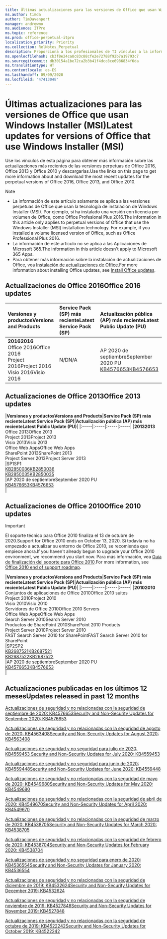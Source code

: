 ```yaml
---
title: Últimas actualizaciones para las versiones de Office que usan Windows Installer (MSI)
ms.author: timda
author: TimDavenport
manager: andrewmo
ms.audience: ITPro
ms.topic: reference
ms.prod: office-perpetual-itpro
localization_priority: Priority
ms.collection: RelNotes_Perpetual
description: Proporciona a los profesionales de TI vínculos a la información de las últimas actualizaciones de las versiones perpetuas de Office 2016, Office 2013 y Office 2010.
ms.openlocfilehash: cb3f8e24ca8c83c88cfe2e72788f92b7a19793c7
ms.sourcegitcommit: db30154a1be72ca2b3b41f4dcc8ce6986834f6da
ms.translationtype: HT
ms.contentlocale: es-ES
ms.lasthandoff: 09/09/2020
ms.locfileid: "47413048"
---
```

# <a name="latest-updates-for-versions-of-office-that-use-windows-installer-msi"></a><span data-ttu-id="3d053-103">Últimas actualizaciones para las versiones de Office que usan Windows Installer (MSI)</span><span class="sxs-lookup"><span data-stu-id="3d053-103">Latest updates for versions of Office that use Windows Installer (MSI)</span></span>

<span data-ttu-id="3d053-104">Use los vínculos de esta página para obtener más información sobre las actualizaciones más recientes de las versiones perpetuas de Office 2016, Office 2013 y Office 2010 y descargarlas.</span><span class="sxs-lookup"><span data-stu-id="3d053-104">Use the links on this page to get more information about and download the most recent updates for the perpetual versions of Office 2016, Office 2013, and Office 2010.</span></span>
  
 
> [!NOTE]
> - <span data-ttu-id="3d053-p101">La información de este artículo solamente se aplica a las versiones perpetuas de Office que usan la tecnología de instalación de Windows Installer (MSI). Por ejemplo, si ha instalado una versión con licencia por volumen de Office, como Office Profesional Plus 2016.</span><span class="sxs-lookup"><span data-stu-id="3d053-p101">The information in this article only applies to perpetual versions of Office that use the Windows Installer (MSI) installation technology. For example, if you installed a volume licensed version of Office, such as Office Professional Plus 2016.</span></span>
> - <span data-ttu-id="3d053-107">La información de este artículo no se aplica a las Aplicaciones de Microsoft 365.</span><span class="sxs-lookup"><span data-stu-id="3d053-107">The information in this article doesn't apply to Microsoft 365 Apps.</span></span>
> - <span data-ttu-id="3d053-108">Para obtener más información sobre la instalación de actualizaciones de Office, vea [Instalación de actualizaciones de Office](https://support.office.com/article/2ab296f3-7f03-43a2-8e50-46de917611c5).</span><span class="sxs-lookup"><span data-stu-id="3d053-108">For more information about installing Office updates, see [Install Office updates](https://support.office.com/article/2ab296f3-7f03-43a2-8e50-46de917611c5).</span></span> 


## <a name="office-2016-updates"></a><span data-ttu-id="3d053-109">Actualizaciones de Office 2016</span><span class="sxs-lookup"><span data-stu-id="3d053-109">Office 2016 updates</span></span>

|<span data-ttu-id="3d053-110">**Versiones y productos**</span><span class="sxs-lookup"><span data-stu-id="3d053-110">**Versions and Products**</span></span>|<span data-ttu-id="3d053-111">**Service Pack (SP) más reciente**</span><span class="sxs-lookup"><span data-stu-id="3d053-111">**Latest Service Pack (SP)**</span></span>|<span data-ttu-id="3d053-112">**Actualización pública (AP) más reciente**</span><span class="sxs-lookup"><span data-stu-id="3d053-112">**Latest Public Update (PU)**</span></span>|
|:-----|:-----|:-----|
|<span data-ttu-id="3d053-113">**2016**</span><span class="sxs-lookup"><span data-stu-id="3d053-113">**2016**</span></span> <br/> <span data-ttu-id="3d053-114">Office 2016</span><span class="sxs-lookup"><span data-stu-id="3d053-114">Office 2016</span></span>  <br/> <span data-ttu-id="3d053-115">Project 2016</span><span class="sxs-lookup"><span data-stu-id="3d053-115">Project 2016</span></span>  <br/> <span data-ttu-id="3d053-116">Visio 2016</span><span class="sxs-lookup"><span data-stu-id="3d053-116">Visio 2016</span></span>  <br/> |<span data-ttu-id="3d053-117">N/D</span><span class="sxs-lookup"><span data-stu-id="3d053-117">N/A</span></span>  <br/> |<span data-ttu-id="3d053-118">AP 2020 de septiembre</span><span class="sxs-lookup"><span data-stu-id="3d053-118">September 2020 PU</span></span>  <br/> [<span data-ttu-id="3d053-119">KB4576653</span><span class="sxs-lookup"><span data-stu-id="3d053-119">KB4576653</span></span>](https://support.microsoft.com/help/4576653) <br/> |
   
## <a name="office-2013-updates"></a><span data-ttu-id="3d053-120">Actualizaciones de Office 2013</span><span class="sxs-lookup"><span data-stu-id="3d053-120">Office 2013 updates</span></span>

|<span data-ttu-id="3d053-121">**Versiones y productos**</span><span class="sxs-lookup"><span data-stu-id="3d053-121">**Versions and Products**</span></span>|<span data-ttu-id="3d053-122">**Service Pack (SP) más reciente**</span><span class="sxs-lookup"><span data-stu-id="3d053-122">**Latest Service Pack (SP)**</span></span>|<span data-ttu-id="3d053-123">**Actualización pública (AP) más reciente**</span><span class="sxs-lookup"><span data-stu-id="3d053-123">**Latest Public Update (PU)**</span></span>|
|:-----|:-----|:-----|:-----|
|<span data-ttu-id="3d053-124">**2013**</span><span class="sxs-lookup"><span data-stu-id="3d053-124">**2013**</span></span> <br/> <span data-ttu-id="3d053-125">Office 2013</span><span class="sxs-lookup"><span data-stu-id="3d053-125">Office 2013</span></span>  <br/> <span data-ttu-id="3d053-126">Project 2013</span><span class="sxs-lookup"><span data-stu-id="3d053-126">Project 2013</span></span>  <br/> <span data-ttu-id="3d053-127">Visio 2013</span><span class="sxs-lookup"><span data-stu-id="3d053-127">Visio 2013</span></span>  <br/> <span data-ttu-id="3d053-128">Office Web Apps</span><span class="sxs-lookup"><span data-stu-id="3d053-128">Office Web Apps</span></span>  <br/> <span data-ttu-id="3d053-129">SharePoint 2013</span><span class="sxs-lookup"><span data-stu-id="3d053-129">SharePoint 2013</span></span>  <br/> <span data-ttu-id="3d053-130">Project Server 2013</span><span class="sxs-lookup"><span data-stu-id="3d053-130">Project Server 2013</span></span>  <br/> |<span data-ttu-id="3d053-131">SP1</span><span class="sxs-lookup"><span data-stu-id="3d053-131">SP1</span></span> <br/> [<span data-ttu-id="3d053-132">KB2850036</span><span class="sxs-lookup"><span data-stu-id="3d053-132">KB2850036</span></span>](https://support.microsoft.com/kb/2850036) <br/>[<span data-ttu-id="3d053-133">KB2850035</span><span class="sxs-lookup"><span data-stu-id="3d053-133">KB2850035</span></span>](https://support.microsoft.com/kb/2850035) <br/> |<span data-ttu-id="3d053-134">AP 2020 de septiembre</span><span class="sxs-lookup"><span data-stu-id="3d053-134">September 2020 PU</span></span>  <br/> [<span data-ttu-id="3d053-135">KB4576653</span><span class="sxs-lookup"><span data-stu-id="3d053-135">KB4576653</span></span>](https://support.microsoft.com/help/4576653) <br/> |
   
## <a name="office-2010-updates"></a><span data-ttu-id="3d053-136">Actualizaciones de Office 2010</span><span class="sxs-lookup"><span data-stu-id="3d053-136">Office 2010 updates</span></span>
> [!IMPORTANT]
> <span data-ttu-id="3d053-137">El soporte técnico para Office 2010 finaliza el 13 de octubre de 2020.</span><span class="sxs-lookup"><span data-stu-id="3d053-137">Support for Office 2010 ends on October 13, 2020.</span></span> <span data-ttu-id="3d053-138">Si todavía no ha empezado a actualizar su entorno de Office 2010, se recomienda que empiece ahora.</span><span class="sxs-lookup"><span data-stu-id="3d053-138">If you haven't already begun to upgrade your Office 2010 environment, we recommend you start now.</span></span> <span data-ttu-id="3d053-139">Para más información, vea [Guía de finalización del soporte para Office 2010](https://docs.microsoft.com/DeployOffice/office-2010-end-support-roadmap).</span><span class="sxs-lookup"><span data-stu-id="3d053-139">For more information, see [Office 2010 end of support roadmap](https://docs.microsoft.com/DeployOffice/office-2010-end-support-roadmap).</span></span> 

|<span data-ttu-id="3d053-140">**Versiones y productos**</span><span class="sxs-lookup"><span data-stu-id="3d053-140">**Versions and Products**</span></span>|<span data-ttu-id="3d053-141">**Service Pack (SP) más reciente**</span><span class="sxs-lookup"><span data-stu-id="3d053-141">**Latest Service Pack (SP)**</span></span>|<span data-ttu-id="3d053-142">**Actualización pública (AP) más reciente**</span><span class="sxs-lookup"><span data-stu-id="3d053-142">**Latest Public Update (PU)**</span></span>|
|:-----|:-----|:-----|:-----|
|<span data-ttu-id="3d053-143">**2010**</span><span class="sxs-lookup"><span data-stu-id="3d053-143">**2010**</span></span> <br/> <span data-ttu-id="3d053-144">Conjuntos de aplicaciones de Office 2010</span><span class="sxs-lookup"><span data-stu-id="3d053-144">Office 2010 suites</span></span>  <br/> <span data-ttu-id="3d053-145">Project 2010</span><span class="sxs-lookup"><span data-stu-id="3d053-145">Project 2010</span></span>  <br/> <span data-ttu-id="3d053-146">Visio 2010</span><span class="sxs-lookup"><span data-stu-id="3d053-146">Visio 2010</span></span>  <br/> <span data-ttu-id="3d053-147">Servidores de Office 2010</span><span class="sxs-lookup"><span data-stu-id="3d053-147">Office 2010 Servers</span></span>  <br/> <span data-ttu-id="3d053-148">Office Web Apps</span><span class="sxs-lookup"><span data-stu-id="3d053-148">Office Web Apps</span></span>  <br/> <span data-ttu-id="3d053-149">Search Server 2010</span><span class="sxs-lookup"><span data-stu-id="3d053-149">Search Server 2010</span></span>  <br/> <span data-ttu-id="3d053-150">Productos de SharePoint 2010</span><span class="sxs-lookup"><span data-stu-id="3d053-150">SharePoint 2010 Products</span></span>  <br/> <span data-ttu-id="3d053-151">Project Server 2010</span><span class="sxs-lookup"><span data-stu-id="3d053-151">Project Server 2010</span></span>  <br/> <span data-ttu-id="3d053-152">FAST Search Server 2010 for SharePoint</span><span class="sxs-lookup"><span data-stu-id="3d053-152">FAST Search Server 2010 for SharePoint</span></span>  <br/> |<span data-ttu-id="3d053-153">SP2</span><span class="sxs-lookup"><span data-stu-id="3d053-153">SP2</span></span> <br/>[<span data-ttu-id="3d053-154">KB2687521</span><span class="sxs-lookup"><span data-stu-id="3d053-154">KB2687521</span></span>](https://support.microsoft.com/kb/2687521) <br/> [<span data-ttu-id="3d053-155">KB2687522</span><span class="sxs-lookup"><span data-stu-id="3d053-155">KB2687522</span></span>](https://support.microsoft.com/kb/2687522) <br/> |<span data-ttu-id="3d053-156">AP 2020 de septiembre</span><span class="sxs-lookup"><span data-stu-id="3d053-156">September 2020 PU</span></span>  <br/> [<span data-ttu-id="3d053-157">KB4576653</span><span class="sxs-lookup"><span data-stu-id="3d053-157">KB4576653</span></span>](https://support.microsoft.com/help/4576653) <br/>|
   

   
## <a name="updates-released-in-past-12-months"></a><span data-ttu-id="3d053-158">Actualizaciones publicadas en los últimos 12 meses</span><span class="sxs-lookup"><span data-stu-id="3d053-158">Updates released in past 12 months</span></span>
[<span data-ttu-id="3d053-159">Actualizaciones de seguridad y no relacionadas con la seguridad de septiembre de 2020: KB4576653</span><span class="sxs-lookup"><span data-stu-id="3d053-159">Security and Non-Security Updates for September 2020: KB4576653</span></span>](https://support.microsoft.com/help/4576653)

[<span data-ttu-id="3d053-160">Actualizaciones de seguridad y no relacionadas con la seguridad de agosto de 2020: KB4563408</span><span class="sxs-lookup"><span data-stu-id="3d053-160">Security and Non-Security Updates for August 2020: KB4563408</span></span>](https://support.microsoft.com/help/4563408)

[<span data-ttu-id="3d053-161"> Actualizaciones de seguridad y no seguridad para julio de 2020: KB4559453 </span><span class="sxs-lookup"><span data-stu-id="3d053-161">Security and Non-Security Updates for July 2020: KB4559453</span></span>](https://support.microsoft.com/help/4559453)

[<span data-ttu-id="3d053-162">Actualizaciones de seguridad y no seguridad para junio de 2020: KB4559448</span><span class="sxs-lookup"><span data-stu-id="3d053-162">Security and Non-Security Updates for June 2020: KB4559448</span></span>](https://support.microsoft.com/help/4559448)

[<span data-ttu-id="3d053-163">Actualizaciones de seguridad y no relacionadas con la seguridad de mayo de 2020: KB4549680</span><span class="sxs-lookup"><span data-stu-id="3d053-163">Security and Non-Security Updates for May 2020: KB4549680</span></span>](https://support.microsoft.com/help/4549680)

[<span data-ttu-id="3d053-164">Actualizaciones de seguridad y no relacionadas con la seguridad de abril de 2020: KB4549670</span><span class="sxs-lookup"><span data-stu-id="3d053-164">Security and Non-Security Updates for April 2020: KB4549670</span></span>](https://support.microsoft.com/help/4549670)

[<span data-ttu-id="3d053-165">Actualizaciones de seguridad y no relacionadas con la seguridad de marzo de 2020: KB4538705</span><span class="sxs-lookup"><span data-stu-id="3d053-165">Security and Non-Security Updates for March 2020: KB4538705</span></span>](https://support.microsoft.com/help/4538705)

[<span data-ttu-id="3d053-166">Actualizaciones de seguridad y no relacionadas con la seguridad de febrero de 2020: KB4538704</span><span class="sxs-lookup"><span data-stu-id="3d053-166">Security and Non-Security Updates for February 2020: KB4538704</span></span>](https://support.microsoft.com/help/4538704)

[<span data-ttu-id="3d053-167">Actualizaciones de seguridad y no seguridad para enero de 2020: KB4536554</span><span class="sxs-lookup"><span data-stu-id="3d053-167">Security and Non-Security Updates for January 2020: KB4536554</span></span>](https://support.microsoft.com/help/4536554)

[<span data-ttu-id="3d053-168">Actualizaciones de seguridad y no relacionadas con la seguridad de diciembre de 2019: KB4532624</span><span class="sxs-lookup"><span data-stu-id="3d053-168">Security and Non-Security Updates for December 2019: KB4532624</span></span>](https://support.microsoft.com/help/4532624)

[<span data-ttu-id="3d053-169">Actualizaciones de seguridad y no relacionadas con la seguridad de noviembre de 2019: KB4527848</span><span class="sxs-lookup"><span data-stu-id="3d053-169">Security and Non-Security Updates for November 2019: KB4527848</span></span>](https://support.microsoft.com/help/4527848)

[<span data-ttu-id="3d053-170">Actualizaciones de seguridad y no relacionadas con la seguridad de octubre de 2019: KB4522242</span><span class="sxs-lookup"><span data-stu-id="3d053-170">Security and Non-Security Updates for October 2019: KB4522242</span></span>](https://support.microsoft.com/help/4522242)





</br>